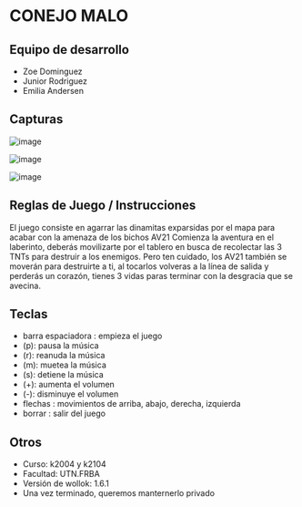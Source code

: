 # CONEJO MALO

## Equipo de desarrollo

- Zoe Dominguez
- Junior Rodriguez
- Emilia Andersen

## Capturas

![image](https://github.com/pdepjm/2023-o-tpi-game-ruidodemate/assets/102927780/374c06d2-5bb1-40b2-a8bc-764397e41f0e)


![image](https://github.com/pdepjm/2023-o-tpi-game-ruidodemate/assets/102927780/10437c3d-b2dc-4503-a5db-eff38372fb25)


![image](https://github.com/pdepjm/2023-o-tpi-game-ruidodemate/assets/102927780/b0ccea3b-b768-424c-83c6-65f7f41596fd)



## Reglas de Juego / Instrucciones

El juego consiste en agarrar las dinamitas exparsidas por el mapa para acabar con la amenaza de los bichos AV21
Comienza la aventura en el laberinto, deberás movilizarte por el tablero en busca de recolectar las 3 TNTs para
destruir a los enemigos. Pero ten cuidado, los AV21 también se moverán para destruirte a ti, al tocarlos
volveras a la línea de salida y perderás un corazón, tienes 3 vidas paras terminar con la desgracia que se avecina.

## Teclas

- barra espaciadora : empieza el juego
- (p): pausa la música
- (r): reanuda la música
- (m): muetea la música
- (s): detiene la música
- (+): aumenta el volumen
- (-): disminuye el volumen
- flechas : movimientos de arriba, abajo, derecha, izquierda
- borrar : salir del juego


## Otros

- Curso: k2004 y k2104
- Facultad: UTN.FRBA
- Versión de wollok: 1.6.1
- Una vez terminado, queremos manternerlo privado
